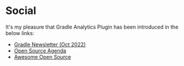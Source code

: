 <!--
 MIT License
 Copyright (c) 2024 Mehdi Janbarari (@janbarari)

 Permission is hereby granted, free of charge, to any person obtaining a copy
 of this software and associated documentation files (the "Software"), to deal
 in the Software without restriction, including without limitation the rights
 to use, copy, modify, merge, publish, distribute, sublicense, and/or sell
 copies of the Software, and to permit persons to whom the Software is
 furnished to do so, subject to the following conditions:

 The above copyright notice and this permission notice shall be included in all
 copies or substantial portions of the Software.

 THE SOFTWARE IS PROVIDED "AS IS", WITHOUT WARRANTY OF ANY KIND, EXPRESS OR
 IMPLIED, INCLUDING BUT NOT LIMITED TO THE WARRANTIES OF MERCHANTABILITY,
 FITNESS FOR A PARTICULAR PURPOSE AND NONINFRINGEMENT. IN NO EVENT SHALL THE
 AUTHORS OR COPYRIGHT HOLDERS BE LIABLE FOR ANY CLAIM, DAMAGES OR OTHER
 LIABILITY, WHETHER IN AN ACTION OF CONTRACT, TORT OR OTHERWISE, ARISING FROM,
 OUT OF OR IN CONNECTION WITH THE SOFTWARE OR THE USE OR OTHER DEALINGS IN THE
 SOFTWARE.
-->

# Social
It's my pleasure that Gradle Analytics Plugin has been introduced in the below links:

- [Gradle Newsletter (Oct 2022)](https://newsletter.gradle.org/2022/10)
- [Open Source Agenda](https://www.opensourceagenda.com/tags/gradle-plugins)
- [Awesome Open Source](https://awesomeopensource.com/project/janbarari/gradle-analytics-plugin)

